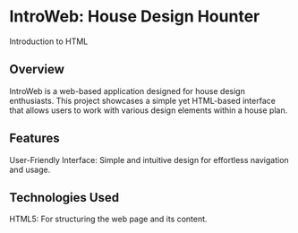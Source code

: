 # IntroWeb: House Design Hounter
Introduction to HTML

## Overview
IntroWeb is a web-based application designed for house design enthusiasts. This project showcases a simple yet HTML-based interface that allows users to work with various design elements within a house plan.

## Features
User-Friendly Interface: Simple and intuitive design for effortless navigation and usage.

## Technologies Used
HTML5: For structuring the web page and its content.

